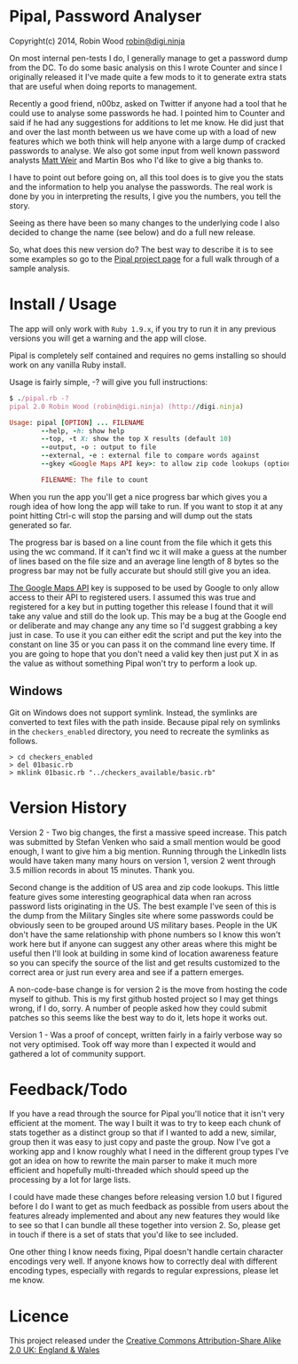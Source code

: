 Pipal, Password Analyser
========================

Copyright(c) 2014, Robin Wood <robin@digi.ninja>

On most internal pen-tests I do, I generally manage to get a password dump from
the DC. To do some basic analysis on this I wrote Counter and since I originally
released it I've made quite a few mods to it to generate extra stats that are
useful when doing reports to management.

Recently a good friend, n00bz, asked on Twitter if anyone had a tool that he
could use to analyse some passwords he had. I pointed him to Counter and said if
he had any suggestions for additions to let me know. He did just that and over
the last month between us we have come up with a load of new features which we
both think will help anyone with a large dump of cracked passwords to analyse.
We also got some input from well known password analysts
[Matt Weir](http://reusablesec.blogspot.com/) and Martin Bos who I'd like to give
a big thanks to.

I have to point out before going on, all this tool does is to give you the stats
and the information to help you analyse the passwords. The real work is done by
you in interpreting the results, I give you the numbers, you tell the story.

Seeing as there have been so many changes to the underlying code I also decided
to change the name (see below) and do a full new release.

So, what does this new version do? The best way to describe it is to see some
examples so go to the [Pipal project page](http://digi.ninja/projects/pipal.php)
for a full walk through of a sample analysis.

Install / Usage
===============

The app will only work with `Ruby 1.9.x`, if you try to run it in any previous
versions you will get a warning and the app will close.

Pipal is completely self contained and requires no gems installing so should
work on any vanilla Ruby install.

Usage is fairly simple, -? will give you full instructions:

```ruby
$ ./pipal.rb -?
pipal 2.0 Robin Wood (robin@digi.ninja) (http://digi.ninja)

Usage: pipal [OPTION] ... FILENAME
        --help, -h: show help
        --top, -t X: show the top X results (default 10)
        --output, -o : output to file
        --external, -e : external file to compare words against
		--gkey <Google Maps API key>: to allow zip code lookups (optional)

        FILENAME: The file to count
```

When you run the app you'll get a nice progress bar which gives you a rough idea
of how long the app will take to run. If you want to stop it at any point
hitting Ctrl-c will stop the parsing and will dump out the stats generated so
far.

The progress bar is based on a line count from the file which it gets this using
the wc command. If it can't find wc it will make a guess at the number of lines
based on the file size and an average line length of 8 bytes so the progress bar
may not be fully accurate but should still give you an idea.

[The Google Maps API](https://developers.google.com/maps/) key is supposed to be
used by Google to only allow access to their API to registered users.
I assumed this was true and registered for a key
but in putting together this release I found that it will take any value and
still do the look up. This may be a bug at the Google end or deliberate and may
change any any time so I'd suggest grabbing a key just in case. To use it you
can either edit the script and put the key into the constant on line 35 or you
can pass it on the command line every time. If you are going to hope that you
don't need a valid key then just put X in as the value as without something
Pipal won't try to perform a look up.

Windows
-------

Git on Windows does not support symlink. Instead, the symlinks are converted to 
text files with the path inside. Because pipal rely on symlinks in the 
`checkers_enabled` directory, you need to recreate the symlinks as follows.

```
> cd checkers_enabled
> del 01basic.rb
> mklink 01basic.rb "../checkers_available/basic.rb"
```

Version History
===============

Version 2 - Two big changes, the first a massive speed increase. This patch was
submitted by Stefan Venken who said a small mention would be good enough, I want
to give him a big mention. Running through the LinkedIn lists would have taken
many many hours on version 1, version 2 went through 3.5 million records in
about 15 minutes. Thank you.

Second change is the addition of US area and zip code lookups. This little
feature gives some interesting geographical data when ran across password lists
originating in the US. The best example I've seen of this is the dump from the
Military Singles site where some passwords could be obviously seen to be grouped
around US military bases. People in the UK don't have the same relationship with
phone numbers so I know this won't work here but if anyone can suggest any other
areas where this might be useful then I'll look at building in some kind of
location awareness feature so you can specify the source of the list and get
results customized to the correct area or just run every area and see if a
pattern emerges.

A non-code-base change is for version 2 is the move from hosting the code myself
to github. This is my first github hosted project so I may get things wrong, if
I do, sorry. A number of people asked how they could submit patches so this
seems like the best way to do it, lets hope it works out.

Version 1 - Was a proof of concept, written fairly in a fairly verbose way so not
very optimised. Took off way more than I expected it would and gathered a lot of
community support.

Feedback/Todo
=============

If you have a read through the source for Pipal you'll notice that it isn't very
efficient at the moment. The way I built it was to try to keep each chunk of
stats together as a distinct group so that if I wanted to add a new, similar,
group then it was easy to just copy and paste the group. Now I've got a working
app and I know roughly what I need in the different group types I've got an idea
on how to rewrite the main parser to make it much more efficient and hopefully
multi-threaded which should speed up the processing by a lot for large lists.

I could have made these changes before releasing version 1.0 but I figured
before I do I want to get as much feedback as possible from users about the
features already implemented and about any new features they would like to see
so that I can bundle all these together into version 2. So, please get in touch
if there is a set of stats that you'd like to see included.

One other thing I know needs fixing, Pipal doesn't handle certain character
encodings very well. If anyone knows how to correctly deal with different
encoding types, especially with regards to regular expressions, please let me
know.

Licence
=======

This project released under the
[Creative Commons Attribution-Share Alike 2.0 UK: England & Wales](http://creativecommons.org/licenses/by-sa/2.0/uk/)
